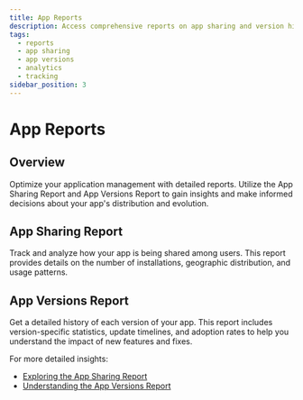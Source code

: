 ```yaml
---
title: App Reports
description: Access comprehensive reports on app sharing and version histories to track and analyze your application's distribution and updates.
tags:
  - reports
  - app sharing
  - app versions
  - analytics
  - tracking
sidebar_position: 3
---
```


# App Reports

## Overview

Optimize your application management with detailed reports. Utilize the App Sharing Report and App Versions Report to gain insights and make informed decisions about your app's distribution and evolution.

## App Sharing Report

Track and analyze how your app is being shared among users. This report provides details on the number of installations, geographic distribution, and usage patterns.

## App Versions Report

Get a detailed history of each version of your app. This report includes version-specific statistics, update timelines, and adoption rates to help you understand the impact of new features and fixes.

For more detailed insights:

- [Exploring the App Sharing Report](/distribute/reports/app-sharing-report)
- [Understanding the App Versions Report](/distribute/reports/app-version-report)
